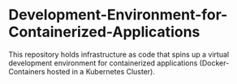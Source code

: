 # Development-Environment-for-Containerized-Applications
This repository holds infrastructure as code that spins up a virtual development environment for containerized applications (Docker-Containers hosted in a Kubernetes Cluster).
